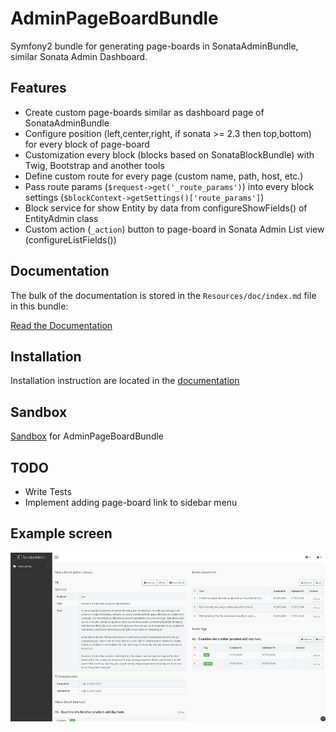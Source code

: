 AdminPageBoardBundle
====================

Symfony2 bundle for generating page-boards in SonataAdminBundle, similar Sonata Admin Dashboard.

Features
------------

- Create custom page-boards similar as dashboard page of SonataAdminBundle
- Configure position (left,center,right, if sonata >= 2.3 then top,bottom) for every block of page-board
- Customization every block (blocks based on SonataBlockBundle) with Twig, Bootstrap and another tools
- Define custom route for every page (custom name, path, host, etc.)
- Pass route params (`$request->get('_route_params')`) into every block settings (`$blockContext->getSettings()['route_params']`)
- Block service for show Entity by data from configureShowFields() of EntityAdmin class
- Custom action (`_action`) button to page-board in Sonata Admin List view (configureListFields())


Documentation
------------

The bulk of the documentation is stored in the `Resources/doc/index.md` file in this bundle:

[Read the Documentation](https://github.com/suncat2000/AdminPageBoardBundle/tree/master/Resources/doc/index.md)

Installation
------------

Installation instruction are located in the [documentation](https://github.com/suncat2000/AdminPageBoardBundle/tree/master/Resources/doc/index.md)

Sandbox
------------

[Sandbox](https://github.com/suncat2000/admin-page-board-sandbox) for AdminPageBoardBundle

TODO
------------

- Write Tests
- Implement adding page-board link to sidebar menu

Example screen
------------
![](https://raw.githubusercontent.com/suncat2000/AdminPageBoardBundle/master/Resources/doc/screen4.png)